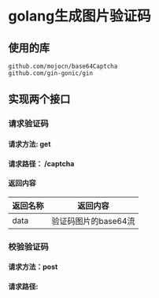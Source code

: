 # golang生成图片验证码

## 使用的库
```shell
github.com/mojocn/base64Captcha
github.com/gin-gonic/gin
```

## 实现两个接口
### 请求验证码
#### 请求方法: get
#### 请求路径： /captcha
#### 返回内容
| 返回名称 | 返回内容          |
|------|---------------|
| data | 验证码图片的base64流 |

### 校验验证码
#### 请求方法：post
#### 请求路径: 

